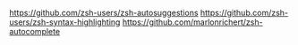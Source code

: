 https://github.com/zsh-users/zsh-autosuggestions
https://github.com/zsh-users/zsh-syntax-highlighting
https://github.com/marlonrichert/zsh-autocomplete

